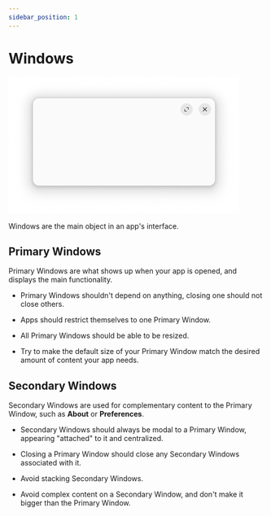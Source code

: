 ```yaml
---
sidebar_position: 1
---
```


# Windows

![Window](/assets/window.png)

Windows are the main object in an app's interface.

## Primary Windows

Primary Windows are what shows up when your app is opened, and displays the main functionality.

* Primary Windows shouldn't depend on anything, closing one should not close others.

* Apps should restrict themselves to one Primary Window.

* All Primary Windows should be able to be resized.

* Try to make the default size of your Primary Window match the desired amount of content your app needs.

## Secondary Windows

Secondary Windows are used for complementary content to the Primary Window, such as **About** or **Preferences**.

* Secondary Windows should always be modal to a Primary Window, appearing "attached" to it and centralized.

* Closing a Primary Window should close any Secondary Windows associated with it.

* Avoid stacking Secondary Windows.

* Avoid complex content on a Secondary Window, and don't make it bigger than the Primary Window.